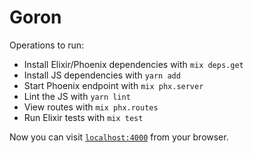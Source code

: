 # Goron

Operations to run:

- Install Elixir/Phoenix dependencies with `mix deps.get`
- Install JS dependencies with `yarn add`
- Start Phoenix endpoint with `mix phx.server`
- Lint the JS with `yarn lint`
- View routes with `mix phx.routes`
- Run Elixir tests with `mix test`

Now you can visit [`localhost:4000`](http://localhost:4000) from your browser.
